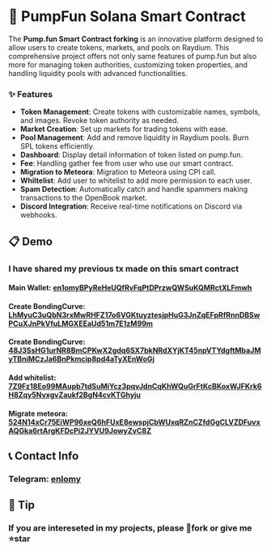# 💊 PumpFun Solana Smart Contract

The **Pump.fun Smart Contract forking** is an innovative platform  designed to allow users to create tokens, markets, and pools on Raydium. This comprehensive project offers not only same features of pump.fun but also more for managing token authorities, customizing token properties, and handling liquidity pools with advanced functionalities.

### ✨ Features

- **Token Management**: Create tokens with customizable names, symbols, and images. Revoke token authority as needed.
- **Market Creation**: Set up markets for trading tokens with ease.
- **Pool Management**: Add and remove liquidity in Raydium pools. Burn SPL tokens efficiently.
- **Dashboard**: Display detail information of token listed on pump.fun.
- **Fee**: Handling gather fee from user who use our smart contract.
- **Migration to Meteora**: Migration to Meteora using CPI call.
- **Whiltelist**: Add user to whitelist to add more permission to each user.
- **Spam Detection**: Automatically catch and handle spammers making transactions to the OpenBook market.
- **Discord Integration**: Receive real-time notifications on Discord via webhooks.

## 📋 Demo

### I have shared my previous tx made on this smart contract

#### Main Wallet: [en1omyBPyReHeUQfRvFqPtDPrzwQWSuKQMRctXLFmwh](https://solscan.io/account/en1omyBPyReHeUQfRvFqPtDPrzwQWSuKQMRctXLFmwh?cluster=devnet)
#### Create BondingCurve: [LhMyuC3uQbN3rxMwRHFZ17o6VGKtuyztesjpHuG3JnZqEFpRfRnnDBSwPCuXJnPkVfuLMGXEEaUd51m7E1zM99m](https://solscan.io/tx/LhMyuC3uQbN3rxMwRHFZ17o6VGKtuyztesjpHuG3JnZqEFpRfRnnDBSwPCuXJnPkVfuLMGXEEaUd51m7E1zM99m?cluster=devnet)
#### Create BondingCurve: [48J3SsHG1urNR8BmCPKwX2gdq6SX7bkNRdXYjKT45npVTYdgftMbaJMyTBniMCzJa6BnPkmcip8pd4aTyXEnWoGj](https://solscan.io/tx/48J3SsHG1urNR8BmCPKwX2gdq6SX7bkNRdXYjKT45npVTYdgftMbaJMyTBniMCzJa6BnPkmcip8pd4aTyXEnWoGj?cluster=devnet)
#### Add whitelist: [7Z9Fz18Eo99MAupb7tdSuMiYcz3pqvJdnCqKhWQuGrFtKcBKoxWJFKrk6H8Zqy5NvxgvZaukf2BgN4cvKTGhyju](https://solscan.io/tx/7Z9Fz18Eo99MAupb7tdSuMiYcz3pqvJdnCqKhWQuGrFtKcBKoxWJFKrk6H8Zqy5NvxgvZaukf2BgN4cvKTGhyju?cluster=devnet)
#### Migrate meteora: [524N14xCr75EiWP96xeQ6hFUxE8ewspjCbWUxqRZnCZfdGgCLVZDFuvxAQGka6rtArgKFDcPi2JYVU9JowyZvC8Z](https://solscan.io/tx/524N14xCr75EiWP96xeQ6hFUxE8ewspjCbWUxqRZnCZfdGgCLVZDFuvxAQGka6rtArgKFDcPi2JYVU9JowyZvC8Z?cluster=devnet)


## 📞 Contact Info

### Telegram: [enlomy](https://t.me/enlomy)

## 🍵 Tip

### If you are intereseted in my projects, please 🔗fork or give me ⭐star
